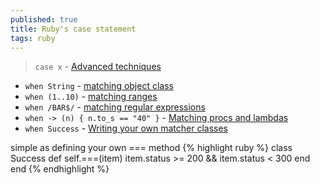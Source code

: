 ```yaml
---
published: true
title: Ruby's case statement
tags: ruby
---
```

> `case x` - [Advanced techniques](https://www.honeybadger.io/blog/rubys-case-statement-advanced-techniques/)
- `when String` - [matching object class](https://www.honeybadger.io/blog/rubys-case-statement-advanced-techniques/#matching-ranges-in-case-statements)  
- `when (1..10)` -  [matching ranges](https://www.honeybadger.io/blog/rubys-case-statement-advanced-techniques/#matching-ranges-in-case-statements)
- `when /BAR$/` - [matching regular expressions](https://www.honeybadger.io/blog/rubys-case-statement-advanced-techniques/#matching-regular-expressions-with-case-statements)
- `when -> (n) { n.to_s == "40" }` - [Matching procs and lambdas](https://www.honeybadger.io/blog/rubys-case-statement-advanced-techniques/#matching-procs-and-lambdas)
- `when Success` - [Writing your own matcher classes](https://www.honeybadger.io/blog/rubys-case-statement-advanced-techniques/#writing-your-own-matcher-classes)

simple as defining your own === method
{% highlight  ruby %}
class Success
  def self.===(item)
    item.status >= 200 && item.status < 300
  end
end
{% endhighlight %}